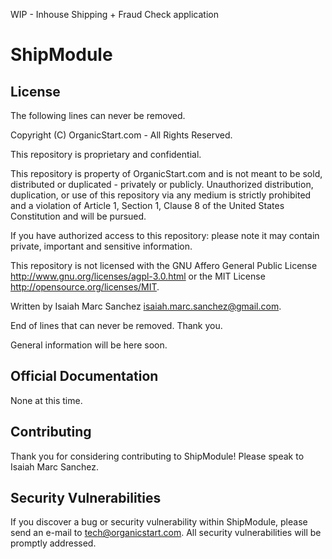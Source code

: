 WIP - Inhouse Shipping + Fraud Check application

# ShipModule

## License

The following lines can never be removed.

Copyright (C) OrganicStart.com - All Rights Reserved.

This repository is proprietary and confidential.

This repository is property of OrganicStart.com and is not meant to be sold, distributed or duplicated - privately or publicly.
Unauthorized distribution, duplication, or use of this repository via any medium is strictly prohibited and a violation of
Article 1, Section 1, Clause 8 of the United States Constitution and will be pursued.

If you have authorized access to this repository: please note it may contain private, important and sensitive information.

This repository is not licensed with the GNU Affero General Public License <http://www.gnu.org/licenses/agpl-3.0.html> or
the MIT License <http://opensource.org/licenses/MIT>.

Written by Isaiah Marc Sanchez <isaiah.marc.sanchez@gmail.com>.

End of lines that can never be removed. Thank you.

General information will be here soon.

## Official Documentation

None at this time.

## Contributing

Thank you for considering contributing to ShipModule! Please speak to Isaiah Marc Sanchez.

## Security Vulnerabilities

If you discover a bug or security vulnerability within ShipModule, please send an e-mail to tech@organicstart.com. All security vulnerabilities will be promptly addressed.